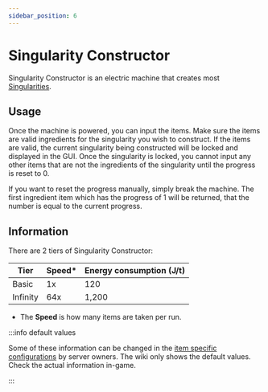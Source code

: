 ```yaml
---
sidebar_position: 6
---
```


# Singularity Constructor

Singularity Constructor is an electric machine that creates most [Singularities](/infinity-expansion-2/singularities).

## Usage

Once the machine is powered, you can input the items. Make sure the items are valid ingredients for the singularity you wish to construct. If the items are valid, the current singularity being constructed will be locked and displayed in the GUI. Once the singularity is locked, you cannot input any other items that are not the ingredients of the singularity until the progress is reset to 0.

If you want to reset the progress manually, simply break the machine. The first ingredient item which has the progress of 1 will be returned, that the number is equal to the current progress.

## Information

There are 2 tiers of Singularity Constructor:

| Tier | Speed* | Energy consumption (J/t) |
| ---- | ----- | ------------------------ |
| Basic | 1x | 120 |
| Infinity | 64x | 1,200 |

- The **Speed** is how many items are taken per run.

:::info default values

Some of these information can be changed in the [item specific configurations](/infinity-expansion-2/config/items) by server owners. The wiki only shows the default values. Check the actual information in-game.

:::
